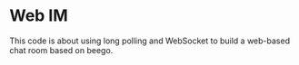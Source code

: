 # Web IM

This code is about using long polling and WebSocket to build a web-based chat room based on beego.
